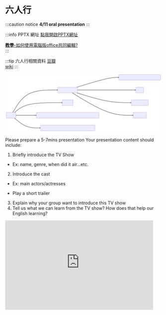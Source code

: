 # 六人行

:::caution notice
**4/11 oral presentation**
:::

:::info PPTX 網址
[點我開啟PPTX網址](https://liveyuntechedu-my.sharepoint.com/:p:/g/personal/b11123021_live_yuntech_edu_tw/EQRQSPJdC45Dh7TWLFXCR08B5-dARA1yMW_NiojMpywFDw?e=qZKdQ6)  
  
[**教學**-如何使用電腦版office共同編輯?](https://brid.gq/共編)   
:::

:::tip 六人行相關資料
[豆瓣](https://movie.douban.com/subject/1393859/)  
[wiki](https://zh.wikipedia.org/zh-tw/%E8%80%81%E5%8F%8B%E8%AE%B0)
:::

![](embed.svg)

Please prepare a 5-7mins presentation
Your presentation content should include:  
1.  Briefly introduce the TV Show  
- Ex: name, genre, when did it air…etc.  
2.  Introduce the cast  
- Ex: main actors/actresses

- Play a short trailer
3.  Explain why your group want to introduce this TV show
4.  Tell us what we can learn from the TV show? How does that help our English learning?

<iframe
  src="https://liveyuntechedu-my.sharepoint.com/personal/b11123021_live_yuntech_edu_tw/_layouts/15/Doc.aspx?sourcedoc={f2485004-0b5d-438e-87b4-d62c55c2474f}&action=embedview&wdAr=1.7777777777777777&wdEaaCheck=0"
  width="476px"
  height="288px"
  frameBorder={0}
>
  這是 &lt;a target="_blank"
  href="https://office.com/webapps"&gt;Office&lt;/a&gt; 提供的內嵌 &lt;a
  target="_blank" href="https://office.com"&gt;Microsoft Office&lt;/a&gt; 簡報。
</iframe>


